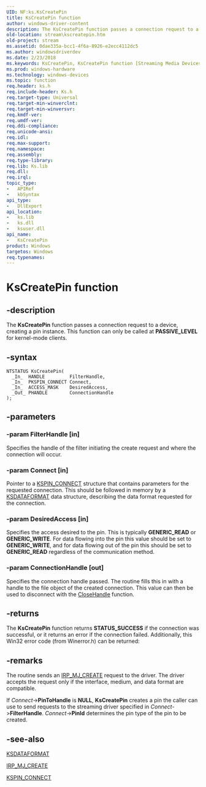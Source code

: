 ```yaml
---
UID: NF:ks.KsCreatePin
title: KsCreatePin function
author: windows-driver-content
description: The KsCreatePin function passes a connection request to a device, creating a pin instance. This function can only be called at PASSIVE_LEVEL for kernel-mode clients.
old-location: stream\kscreatepin.htm
old-project: stream
ms.assetid: 0dae335a-bcc1-4f6a-8926-e2ecc4112dc5
ms.author: windowsdriverdev
ms.date: 2/23/2018
ms.keywords: KsCreatePin, KsCreatePin function [Streaming Media Devices], ks/KsCreatePin, ksfunc_f49fab36-1309-4eec-addb-4eba94583692.xml, stream.kscreatepin
ms.prod: windows-hardware
ms.technology: windows-devices
ms.topic: function
req.header: ks.h
req.include-header: Ks.h
req.target-type: Universal
req.target-min-winverclnt: 
req.target-min-winversvr: 
req.kmdf-ver: 
req.umdf-ver: 
req.ddi-compliance: 
req.unicode-ansi: 
req.idl: 
req.max-support: 
req.namespace: 
req.assembly: 
req.type-library: 
req.lib: Ks.lib
req.dll: 
req.irql: 
topic_type:
-	APIRef
-	kbSyntax
api_type:
-	DllExport
api_location:
-	ks.lib
-	ks.dll
-	ksuser.dll
api_name:
-	KsCreatePin
product: Windows
targetos: Windows
req.typenames: 
---
```


# KsCreatePin function


## -description


The <b>KsCreatePin</b> function passes a connection request to a device, creating a pin instance. This function can only be called at <b>PASSIVE_LEVEL</b> for kernel-mode clients.


## -syntax


````
NTSTATUS KsCreatePin(
  _In_  HANDLE         FilterHandle,
  _In_  PKSPIN_CONNECT Connect,
  _In_  ACCESS_MASK    DesiredAccess,
  _Out_ PHANDLE        ConnectionHandle
);
````


## -parameters




### -param FilterHandle [in]

Specifies the handle of the filter initiating the create request and where the connection will occur. 


### -param Connect [in]

Pointer to a <a href="..\ks\ns-ks-kspin_connect.md">KSPIN_CONNECT</a> structure that contains parameters for the requested connection. This should be followed in memory by a <a href="..\ks\ns-ks-ksdataformat.md">KSDATAFORMAT</a> data structure, describing the data format requested for the connection.


### -param DesiredAccess [in]

Specifies the access desired to the pin. This is typically <b>GENERIC_READ</b> or <b>GENERIC_WRITE</b>. For data flowing into the pin this value should be set to <b>GENERIC_WRITE</b>, and for data flowing out of the pin this should be set to <b>GENERIC_READ</b> regardless of the communication method.


### -param ConnectionHandle [out]

Specifies the connection handle passed. The routine fills this in with a handle to the file object of the created connection. This value can then be used to disconnect with the <a href="https://msdn.microsoft.com/9b84891d-62ca-4ddc-97b7-c4c79482abd9">CloseHandle</a> function.


## -returns



The <b>KsCreatePin</b> function returns <b>STATUS_SUCCESS</b> if the connection was successful, or it returns an error if the connection failed. Additionally, this Win32 error code (from Winerror.h) can be returned:




## -remarks



The routine sends an <a href="https://msdn.microsoft.com/library/windows/hardware/ff548630">IRP_MJ_CREATE</a> request to the driver. The driver accepts the request only if the interface, medium, and data format are compatible.

If <i>Connect</i>-&gt;<b>PinToHandle</b> is <b>NULL</b>, <b>KsCreatePin</b> creates a pin the caller can use to send requests to the streaming driver specified in <i>Connect</i>-&gt;<b>FilterHandle</b>. <i>Connect</i>-&gt;<b>PinId</b> determines the pin type of the pin to be created.




## -see-also

<a href="..\ks\ns-ks-ksdataformat.md">KSDATAFORMAT</a>



<a href="https://msdn.microsoft.com/library/windows/hardware/ff548630">IRP_MJ_CREATE</a>



<a href="..\ks\ns-ks-kspin_connect.md">KSPIN_CONNECT</a>



 

 


